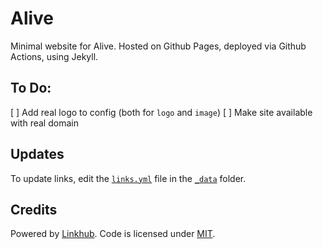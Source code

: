 # Alive

Minimal website for Alive. Hosted on Github Pages, deployed via Github Actions, using Jekyll.

## To Do:

[ ] Add real logo to config (both for `logo` and `image`)
[ ] Make site available with real domain

## Updates

To update links, edit the [`links.yml`](_data/links.yml) file in the [`_data`](_data/) folder.

## Credits

Powered by <a href="https://github.com/digitalmalayali/linkhub-jekyll-theme" target="_blank">Linkhub</a>. Code is licensed under <a href="https://github.com/digitalmalayali/linkhub-jekyll-theme/blob/main/LICENSE.txt" target="_blank">MIT</a>.
